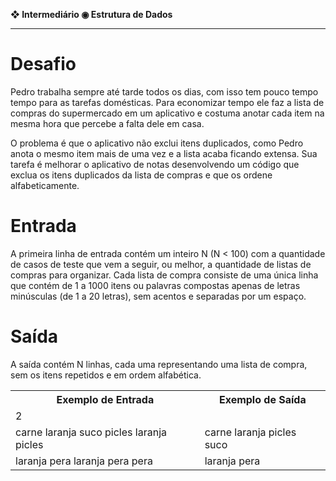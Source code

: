 <b>❖ Intermediário ◉ Estrutura de Dados</b><br>
<hr>
<h1>Desafio</h1>

Pedro trabalha sempre até tarde todos os dias, com isso tem pouco tempo tempo para as tarefas domésticas. Para economizar tempo ele faz a lista de compras do supermercado em um aplicativo e costuma anotar cada item na mesma hora que percebe a falta dele em casa. 

O problema é que o aplicativo não exclui itens duplicados, como Pedro anota o mesmo item mais de uma vez e a lista acaba ficando extensa. Sua tarefa é melhorar o aplicativo de notas desenvolvendo um código que exclua os itens duplicados da lista de compras e que os ordene alfabeticamente.

<h1>Entrada</h1>

A primeira linha de entrada contém um inteiro N (N < 100) com a quantidade de casos de teste que vem a seguir, ou melhor, a quantidade de listas de compras para organizar. Cada lista de compra consiste de uma única linha que contém de 1 a 1000 itens ou palavras compostas apenas de letras minúsculas (de 1 a 20 letras), sem acentos e separadas por um espaço.

<h1>Saída</h1>

A saída contém N linhas, cada uma representando uma lista de compra, sem os itens repetidos e em ordem alfabética.

<table>
  <tr>
    <th>Exemplo de Entrada</th>
    <th>Exemplo de Saída</th>
  </tr>
  <tr>
    <td>2</td>
  </tr>
  <tr>
    <td>carne laranja suco picles laranja picles</td>
    <td>carne laranja picles suco</td>
  </tr>
  <tr>
    <td>laranja pera laranja pera pera</td>
    <td>laranja pera</td>
  </tr>
</table>
